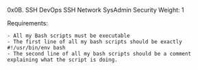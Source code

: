 0x0B. SSH
DevOps
SSH
Network
SysAdmin
Security
 Weight: 1

Requirements:

	- All my Bash scripts must be executable
	- The first line of all my bash scripts should be exactly #!/usr/bin/env bash
	- The second line of all my bash scripts should be a comment explaining what the script is doing.
